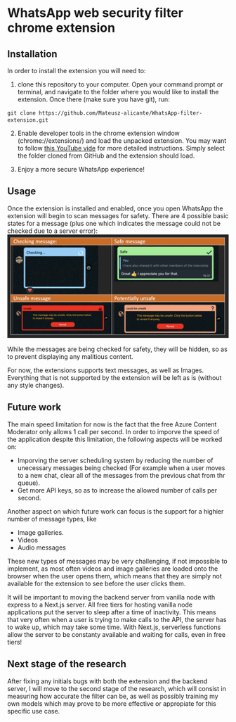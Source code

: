 # WhatsApp web security filter chrome extension

## Installation

In order to install the extension you will need to:

1. clone this repository to your computer. Open your command prompt or terminal, and navigate to the folder where you would like to install the extension. Once there (make sure you have git), run:

```console
git clone https://github.com/Mateusz-alicante/WhatsApp-filter-extension.git
```

2. Enable developer tools in the chrome extension window (chrome://extensions/) and load the unpacked extension.
   You may want to follow [this YouTube vide](https://youtu.be/oswjtLwCUqg) for more detailed instructions. Simply select the folder cloned from GitHub and the extension should load.

3. Enjoy a more secure WhatsApp experience!

## Usage

Once the extension is installed and enabled, once you open WhatsApp the extension will begin to scan messages for safety. There are 4 possible basic states for a message (plus one which indicates the message could not be checked due to a server error):
![basic message states](https://raw.githubusercontent.com/Mateusz-alicante/guide-pictures/main/Screenshot%202023-06-11%20at%2020.49.33.png)

While the messages are being checked for safety, they will be hidden, so as to prevent displaying any malitious content.

For now, the extensions supports text messages, as well as Images. Everything that is not supported by the extension will be left as is (without any style changes).

## Future work

The main speed limitation for now is the fact that the free Azure Content Moderator only allows 1 call per second. In order to imporve the speed of the application despite this limitation, the following aspects will be worked on:

- Imporving the server scheduling system by reducing the number of unecessary messages being checked (For example when a user moves to a new chat, clear all of the messages from the previous chat from thr queue).
- Get more API keys, so as to increase the allowed number of calls per second.

Another aspect on which future work can focus is the support for a highier number of message types, like

- Image galleries.
- Videos
- Audio messages

These new types of messages may be very challenging, if not impossible to implement, as most often videos and image galleries are loaded onto the browser when the user opens them, which means that they are simply not available for the extension to see before the user clicks them.

It will be important to moving the backend server from vanilla node with express to a Next.js server. All free tiers for hosting vanilla node applications put the server to sleep after a time of inactivity. This means that very often when a user is trying to make calls to the API, the server has to wake up, which may take some time. With Next.js, serverless functions allow the server to be constanty available and waiting for calls, even in free tiers!

## Next stage of the research

After fixing any initials bugs with both the extension and the backend server, I will move to the second stage of the research, which will consist in measuring how accurate the filter can be, as well as possibly training my own models which may prove to be more effective or appropiate for this specific use case.

